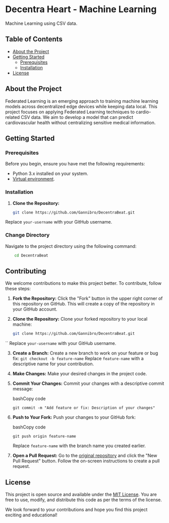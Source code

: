 # Decentra Heart - Machine Learning

Machine Learning using CSV data.

## Table of Contents

- [About the Project](#about-the-project)
- [Getting Started](#getting-started)
  - [Prerequisites](#prerequisites)
  - [Installation](#installation)
- [License](#license)

## About the Project

Federated Learning is an emerging approach to training machine learning models across decentralized edge devices while keeping data local. This project focuses on applying Federated Learning techniques to cardio-related CSV data. We aim to develop a model that can predict cardiovascular health without centralizing sensitive medical information.

## Getting Started

### Prerequisites

Before you begin, ensure you have met the following requirements:

- Python 3.x installed on your system.
- [Virtual environment](https://docs.python.org/3/library/venv.html).

### Installation

1. **Clone the Repository:**

   ```bash
   git clone https://github.com/Gannibro/DecentraBeat.git
Replace `your-username` with your GitHub username.
### Change Directory

Navigate to the project directory using the following command:

```bash
	cd DecentraBeat
```
## Contributing

We welcome contributions to make this project better. To contribute, follow these steps:

1. **Fork the Repository:** Click the "Fork" button in the upper right corner of this repository on GitHub. This will create a copy of the repository in your GitHub account.

2. **Clone the Repository:** Clone your forked repository to your local machine:

   ```bash
   git clone https://github.com/Gannibro/DecentraBeat.git
``
Replace `your-username` with your GitHub username.

3. **Create a Branch:** Create a new branch to work on your feature or bug fix:
    `git checkout -b feature-name` 
        Replace `feature-name` with a descriptive name for your contribution.
    
4.  **Make Changes:** Make your desired changes in the project code.
    
5.  **Commit Your Changes:** Commit your changes with a descriptive commit message:
    
    bashCopy code
    
    `git commit -m "Add feature or fix: Description of your changes"` 
    
6.  **Push to Your Fork:** Push your changes to your GitHub fork:
    
    bashCopy code
    
    `git push origin feature-name` 
    
    Replace `feature-name` with the branch name you created earlier.
    
7.  **Open a Pull Request:** Go to the [original repository](https://github.com/Gannibro/DecentraBeat) and click the "New Pull Request" button. Follow the on-screen instructions to create a pull request.
    
## License

This project is open source and available under the [MIT License](). You are free to use, modify, and distribute this code as per the terms of the license.

We look forward to your contributions and hope you find this project exciting and educational!
